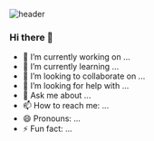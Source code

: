 
![header](https://capsule-render.vercel.app/api?type=wave&color=auto&height=300&section=header&text=Soyeon%20Kim&fontSize=90)

### Hi there 👋

- 🔭 I’m currently working on ...
- 🌱 I’m currently learning ...
- 👯 I’m looking to collaborate on ...
- 🤔 I’m looking for help with ...
- 💬 Ask me about ...
- 📫 How to reach me: ...
- 😄 Pronouns: ...
- ⚡ Fun fact: ...

